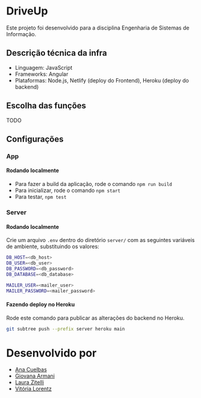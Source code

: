 # DriveUp

Este projeto foi desenvolvido para a disciplina Engenharia de Sistemas de Informação.

## Descrição técnica da infra

- Linguagem: JavaScript
- Frameworks: Angular
- Plataformas: Node.js, Netlify (deploy do Frontend), Heroku (deploy do backend)

## Escolha das funções

TODO

## Configurações

### App
#### Rodando localmente
- Para fazer a build da aplicação, rode o comando `npm run build`
- Para inicializar, rode o comando `npm start`
- Para testar, `npm test`

### Server
#### Rodando localmente
Crie um arquivo `.env` dentro do diretório `server/` com as seguintes variáveis de ambiente, substituindo os valores:

```bash
DB_HOST=<db_host>
DB_USER=<db_user>
DB_PASSWORD=<db_password>
DB_DATABASE=<db_database>

MAILER_USER=<mailer_user>
MAILER_PASSWORD=<mailer_password>
```

#### Fazendo deploy no Heroku
Rode este comando para publicar as alterações do backend no Heroku.
```bash
git subtree push --prefix server heroku main
```

# Desenvolvido por

- [Ana Cuelbas](https://github.com/anabcuelbas)
- [Giovana Armani](https://github.com/gi-armani)
- [Laura Zitelli](https://github.com/LauraZitelli)
- [Vitória Lorentz](https://github.com/vitoriaglorentz)

